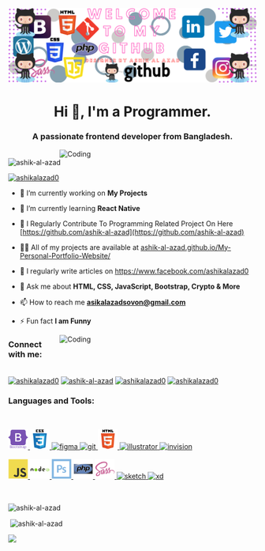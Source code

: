 <p><img src="https://github.com/ashik-al-azad/ashik-al-azad/blob/main/my-github-img.png" /></p>

<h1 align="center">Hi 👋, I'm a Programmer.</h1>
<h3 align="center">A passionate frontend developer from Bangladesh.</h3>

<p><img align="right" alt="Coding" width="400" src="https://cdn.dribbble.com/users/1162077/screenshots/3848914/programmer.gif"/></p>

<p align="left"> <img src="https://komarev.com/ghpvc/?username=ashik-al-azad&label=Profile%20views&color=0e75b6&style=flat" alt="ashik-al-azad" /> </p>

<p align="left"> <a href="https://twitter.com/ashikalazad0" target="blank"><img src="https://img.shields.io/twitter/follow/ashikalazad0?logo=twitter&style=for-the-badge" alt="ashikalazad0" /></a> </p>

- 🔭 I’m currently working on **My Projects**

- 🌱 I’m currently learning **React Native**

- 🤝 I Regularly Contribute To Programming Related Project On Here [https://github.com/ashik-al-azad](https://github.com/ashik-al-azad)

- 👨‍💻 All of my projects are available at [ashik-al-azad.github.io/My-Personal-Portfolio-Website/](ashik-al-azad.github.io/My-Personal-Portfolio-Website/)

- 📝 I regularly write articles on https://www.facebook.com/ashikalazad0

- 💬 Ask me about **HTML, CSS, JavaScript, Bootstrap, Crypto & More**

- 📫 How to reach me **asikalazadsovon@gmail.com**

- ⚡ Fun fact **I am Funny**

<p><img align="right" alt="Coding" width="400" src="https://github-readme-stats.vercel.app/api/top-langs/?username=harun181"/></p>

<h3 align="left" alt="Coding" width="400">Connect with me:</h3>
<p align="left" alt="Coding" width="400"><br>
<a href="https://twitter.com/ashikalazad0" target="blank"><img align="center" src="https://raw.githubusercontent.com/rahuldkjain/github-profile-readme-generator/master/src/images/icons/Social/twitter.svg" alt="ashikalazad0" height="30" width="40" /></a>
<a href="https://linkedin.com/in/ashik-al-azad" target="blank"><img align="center" src="https://raw.githubusercontent.com/rahuldkjain/github-profile-readme-generator/master/src/images/icons/Social/linked-in-alt.svg" alt="ashik-al-azad" height="30" width="40" /></a>
<a href="https://fb.com/ashikalazad0" target="blank"><img align="center" src="https://raw.githubusercontent.com/rahuldkjain/github-profile-readme-generator/master/src/images/icons/Social/facebook.svg" alt="ashikalazad0" height="30" width="40" /></a>
<a href="https://instagram.com/ashikalazad0" target="blank"><img align="center" src="https://raw.githubusercontent.com/rahuldkjain/github-profile-readme-generator/master/src/images/icons/Social/instagram.svg" alt="ashikalazad0" height="30" width="40" /></a>
</p>

<h3 align="left">Languages and Tools:</h3><br>
<p align="left"> <a href="https://getbootstrap.com" target="_blank" rel="noreferrer"> <img src="https://raw.githubusercontent.com/devicons/devicon/master/icons/bootstrap/bootstrap-plain-wordmark.svg" alt="bootstrap" width="40" height="40"/> </a> <a href="https://www.w3schools.com/css/" target="_blank" rel="noreferrer"> <img src="https://raw.githubusercontent.com/devicons/devicon/master/icons/css3/css3-original-wordmark.svg" alt="css3" width="40" height="40"/> </a> <a href="https://www.figma.com/" target="_blank" rel="noreferrer"> <img src="https://www.vectorlogo.zone/logos/figma/figma-icon.svg" alt="figma" width="40" height="40"/> </a> <a href="https://git-scm.com/" target="_blank" rel="noreferrer"> <img src="https://www.vectorlogo.zone/logos/git-scm/git-scm-icon.svg" alt="git" width="40" height="40"/> </a> <a href="https://www.w3.org/html/" target="_blank" rel="noreferrer"> <img src="https://raw.githubusercontent.com/devicons/devicon/master/icons/html5/html5-original-wordmark.svg" alt="html5" width="40" height="40"/> </a> <a href="https://www.adobe.com/in/products/illustrator.html" target="_blank" rel="noreferrer"> <img src="https://www.vectorlogo.zone/logos/adobe_illustrator/adobe_illustrator-icon.svg" alt="illustrator" width="40" height="40"/> </a> <a href="https://www.invisionapp.com/" target="_blank" rel="noreferrer"> <img src="https://www.vectorlogo.zone/logos/invisionapp/invisionapp-icon.svg" alt="invision" width="40" height="40"/> </a> <br><br> <a href="https://developer.mozilla.org/en-US/docs/Web/JavaScript" target="_blank" rel="noreferrer"> <img src="https://raw.githubusercontent.com/devicons/devicon/master/icons/javascript/javascript-original.svg" alt="javascript" width="40" height="40"/> </a> <a href="https://nodejs.org" target="_blank" rel="noreferrer"> <img src="https://raw.githubusercontent.com/devicons/devicon/master/icons/nodejs/nodejs-original-wordmark.svg" alt="nodejs" width="40" height="40"/> </a> <a href="https://www.photoshop.com/en" target="_blank" rel="noreferrer"> <img src="https://raw.githubusercontent.com/devicons/devicon/master/icons/photoshop/photoshop-line.svg" alt="photoshop" width="40" height="40"/> </a> <a href="https://www.php.net" target="_blank" rel="noreferrer"> <img src="https://raw.githubusercontent.com/devicons/devicon/master/icons/php/php-original.svg" alt="php" width="40" height="40"/> </a> <a href="https://sass-lang.com" target="_blank" rel="noreferrer"> <img src="https://raw.githubusercontent.com/devicons/devicon/master/icons/sass/sass-original.svg" alt="sass" width="40" height="40"/> </a> <a href="https://www.sketch.com/" target="_blank" rel="noreferrer"> <img src="https://www.vectorlogo.zone/logos/sketchapp/sketchapp-icon.svg" alt="sketch" width="40" height="40"/> </a> <a href="https://www.adobe.com/products/xd.html" target="_blank" rel="noreferrer"> <img src="https://cdn.worldvectorlogo.com/logos/adobe-xd.svg" alt="xd" width="40" height="40"/> </a> </p><br>

 <p><img align="center" src="https://github-readme-streak-stats.herokuapp.com/?user=ashik-al-azad&" alt="ashik-al-azad" /></p>
</div>

<p>&nbsp;<img align="center" src="https://github-readme-stats.vercel.app/api?username=ashik-al-azad&show_icons=true&locale=en" alt="ashik-al-azad" /></p>

 <p><img src="https://activity-graph.herokuapp.com/graph?username=ashik-al-azad" /></p>
